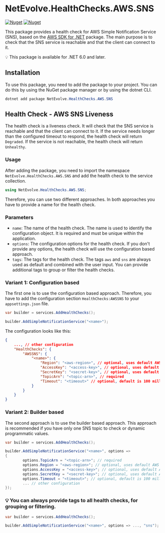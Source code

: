 # NetEvolve.HealthChecks.AWS.SNS

[![Nuget](https://img.shields.io/nuget/v/NetEvolve.HealthChecks.AWS.SNS?logo=nuget)](https://www.nuget.org/packages/NetEvolve.HealthChecks.AWS.SNS/)
[![Nuget](https://img.shields.io/nuget/dt/NetEvolve.HealthChecks.AWS.SNS?logo=nuget)](https://www.nuget.org/packages/NetEvolve.HealthChecks.AWS.SNS/)

This package provides a health check for AWS Simple Notification Service (SNS), based on the [AWS SDK for .NET](https://www.nuget.org/packages/AWSSDK.SimpleNotificationService/) package.
The main purpose is to check that the SNS service is reachable and that the client can connect to it.

:bulb: This package is available for .NET 6.0 and later.

## Installation
To use this package, you need to add the package to your project. You can do this by using the NuGet package manager or by using the dotnet CLI.
```powershell
dotnet add package NetEvolve.HealthChecks.AWS.SNS
```

## Health Check - AWS SNS Liveness
The health check is a liveness check. It will check that the SNS service is reachable and that the client can connect to it.
If the service needs longer than the configured timeout to respond, the health check will return `Degraded`.
If the service is not reachable, the health check will return `Unhealthy`.

### Usage
After adding the package, you need to import the namespace `NetEvolve.HealthChecks.AWS.SNS` and add the health check to the service collection.
```csharp
using NetEvolve.HealthChecks.AWS.SNS;
```
Therefore, you can use two different approaches. In both approaches you have to provide a name for the health check.

### Parameters
- `name`: The name of the health check. The name is used to identify the configuration object. It is required and must be unique within the application.
- `options`: The configuration options for the health check. If you don't provide any options, the health check will use the configuration based approach.
- `tags`: The tags for the health check. The tags `aws` and `sns` are always used as default and combined with the user input. You can provide additional tags to group or filter the health checks.

### Variant 1: Configuration based
The first one is to use the configuration based approach. Therefore, you have to add the configuration section `HealthChecks:AWSSNS` to your `appsettings.json` file.
```csharp
var builder = services.AddHealthChecks();

builder.AddSimpleNotificationService("<name>");
```

The configuration looks like this:
```json
{
    ..., // other configuration
    "HealthChecks": {
        "AWSSNS": {
            "<name>": {
                "Region": "<aws-region>", // optional, uses default AWS region if not specified
                "AccessKey": "<access-key>", // optional, uses default AWS credentials if not specified
                "SecretKey": "<secret-key>", // optional, uses default AWS credentials if not specified
                "TopicArn": "<topic-arn>", // required
                "Timeout": "<timeout>" // optional, default is 100 milliseconds
            }
        }
    }
}
```

### Variant 2: Builder based
The second approach is to use the builder based approach. This approach is recommended if you have only one SNS topic to check or dynamic programmatic values.
```csharp
var builder = services.AddHealthChecks();

builder.AddSimpleNotificationService("<name>", options =>
{
        options.TopicArn = "<topic-arn>"; // required
        options.Region = "<aws-region>"; // optional, uses default AWS region if not specified
        options.AccessKey = "<access-key>"; // optional, uses default AWS credentials if not specified
        options.SecretKey = "<secret-key>"; // optional, uses default AWS credentials if not specified
        options.Timeout = "<timeout>"; // optional, default is 100 milliseconds
        ... // other configuration
});
```

### :bulb: You can always provide tags to all health checks, for grouping or filtering.

```csharp
var builder = services.AddHealthChecks();

builder.AddSimpleNotificationService("<name>", options => ..., "sns");
```